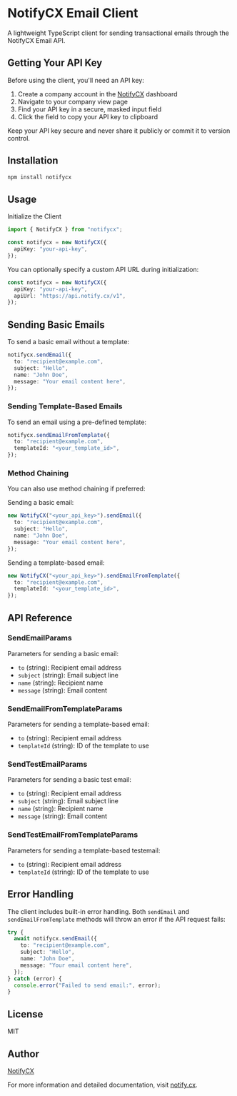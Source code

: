# NotifyCX Email Client

A lightweight TypeScript client for sending transactional emails through the NotifyCX Email API.

## Getting Your API Key

Before using the client, you'll need an API key:

1. Create a company account in the [NotifyCX](https://notify.cx) dashboard
2. Navigate to your company view page
3. Find your API key in a secure, masked input field
4. Click the field to copy your API key to clipboard

Keep your API key secure and never share it publicly or commit it to version control.

## Installation

```bash
npm install notifycx
```

## Usage

Initialize the Client

```typescript
import { NotifyCX } from "notifycx";

const notifycx = new NotifyCX({
  apiKey: "your-api-key",
});
```

You can optionally specify a custom API URL during initialization:

```typescript
const notifycx = new NotifyCX({
  apiKey: "your-api-key",
  apiUrl: "https://api.notify.cx/v1",
});
```

## Sending Basic Emails

To send a basic email without a template:

```typescript
notifycx.sendEmail({
  to: "recipient@example.com",
  subject: "Hello",
  name: "John Doe",
  message: "Your email content here",
});
```

### Sending Template-Based Emails

To send an email using a pre-defined template:

```typescript
notifycx.sendEmailFromTemplate({
  to: "recipient@example.com",
  templateId: "<your_template_id>",
});
```

### Method Chaining

You can also use method chaining if preferred:

Sending a basic email:

```typescript
new NotifyCX("<your_api_key>").sendEmail({
  to: "recipient@example.com",
  subject: "Hello",
  name: "John Doe",
  message: "Your email content here",
});
```

Sending a template-based email:

```typescript
new NotifyCX("<your_api_key>").sendEmailFromTemplate({
  to: "recipient@example.com",
  templateId: "<your_template_id>",
});
```

## API Reference

### SendEmailParams

Parameters for sending a basic email:

- `to` (string): Recipient email address
- `subject` (string): Email subject line
- `name` (string): Recipient name
- `message` (string): Email content

### SendEmailFromTemplateParams

Parameters for sending a template-based email:

- `to` (string): Recipient email address
- `templateId` (string): ID of the template to use

### SendTestEmailParams

Parameters for sending a basic test email:

- `to` (string): Recipient email address
- `subject` (string): Email subject line
- `name` (string): Recipient name
- `message` (string): Email content

### SendTestEmailFromTemplateParams

Parameters for sending a template-based testemail:

- `to` (string): Recipient email address
- `templateId` (string): ID of the template to use

## Error Handling

The client includes built-in error handling. Both `sendEmail` and `sendEmailFromTemplate` methods will throw an error if the API request fails:

```typescript
try {
  await notifycx.sendEmail({
    to: "recipient@example.com",
    subject: "Hello",
    name: "John Doe",
    message: "Your email content here",
  });
} catch (error) {
  console.error("Failed to send email:", error);
}
```

## License

MIT

## Author

[NotifyCX](https://notify.cx)

For more information and detailed documentation, visit [notify.cx](https://notify.cx).
